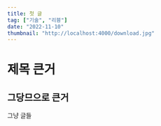 ```yaml
---
title: 첫 글
tag: ["기술", "리븅"]
date: "2022-11-10"
thumbnail: "http://localhost:4000/download.jpg"
---
```


# 제목 큰거

## 그당므으로 큰거

그냥 글들

